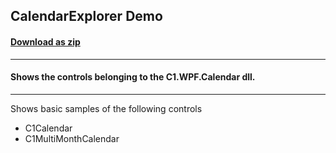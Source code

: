 ## CalendarExplorer Demo
#### [Download as zip](https://grapecity.github.io/DownGit/#/home?url=https://github.com/GrapeCity/ComponentOne-WPF-Samples/tree/master/NET_6/Calendar/CalendarExplorer)
____
#### Shows the controls belonging to the C1.WPF.Calendar dll.
____
Shows basic samples of the following controls

* C1Calendar
* C1MultiMonthCalendar
